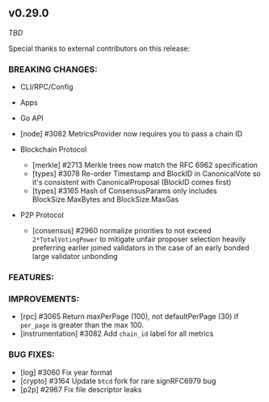 ## v0.29.0

*TBD*

Special thanks to external contributors on this release:

### BREAKING CHANGES:

* CLI/RPC/Config

* Apps

* Go API
- [node] \#3082 MetricsProvider now requires you to pass a chain ID

* Blockchain Protocol
  * [merkle] \#2713 Merkle trees now match the RFC 6962 specification
  * [types] \#3078 Re-order Timestamp and BlockID in CanonicalVote so it's
    consistent with CanonicalProposal (BlockID comes
    first)
  * [types] \#3165 Hash of ConsensusParams only includes BlockSize.MaxBytes and
    BlockSize.MaxGas

* P2P Protocol
  - [consensus] \#2960 normalize priorities to not exceed `2*TotalVotingPower` to mitigate unfair proposer selection
    heavily preferring earlier joined validators in the case of an early bonded large validator unbonding

### FEATURES:

### IMPROVEMENTS:
- [rpc] \#3065 Return maxPerPage (100), not defaultPerPage (30) if `per_page` is greater than the max 100.
- [instrumentation] \#3082 Add `chain_id` label for all metrics

### BUG FIXES:
- [log] \#3060 Fix year format
- [crypto] \#3164 Update `btcd` fork for rare signRFC6979 bug
- [p2p] \#2967 Fix file descriptor leaks

